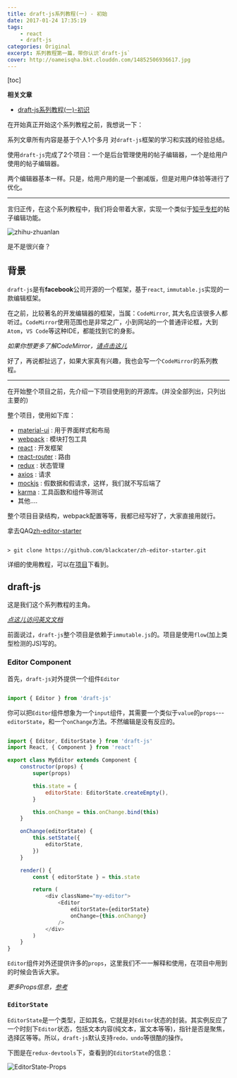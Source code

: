 ```yaml
---
title: draft-js系列教程(一) - 初始
date: 2017-01-24 17:35:19
tags:
    - react
    - draft-js
categories: Original
excerpt: 系列教程第一篇，带你认识`draft-js`
cover: http://oameisqha.bkt.clouddn.com/14852506936617.jpg
---
```


[toc]

**相关文章**

- [draft-js系列教程(一)-初识](http://www.blackcater.win/2017/01/24/draft-js系列教程-一-初识/)

在开始真正开始这个系列教程之前，我想说一下：

系列文章所有内容是基于个人1个多月 对`draft-js`框架的学习和实践的经验总结。

使用`draft-js`完成了2个项目：一个是后台管理使用的帖子编辑器，一个是给用户使用的帖子编辑器。

两个编辑器基本一样。只是，给用户用的是一个删减版，但是对用户体验等进行了优化。

---

言归正传，在这个系列教程中，我们将会带着大家，实现一个类似于[知乎专栏](https://zhuanlan.zhihu.com/write)的帖子编辑功能。

<p><img src="http://oameisqha.bkt.clouddn.com/14861204172307.jpg" alt="zhihu-zhuanlan" data-action="zoom" /></p>

是不是很兴奋？

## 背景

`draft-js`是有**facebook**公司开源的一个框架，基于`react`, `immutable.js`实现的一款编辑框架。

在之前，比较著名的开发编辑器的框架，当属：`CodeMirror`, 其大名应该很多人都听过。`CodeMirror`使用范围也是非常之广，小到网站的一个普通评论框，大到`Atom`，`VS Code`等这种IDE，都能找到它的身影。

*如果你想更多了解CodeMirror，[请点击这儿](http://codemirror.net/)*

好了，再说都扯远了，如果大家真有兴趣，我也会写一个`CodeMirror`的系列教程。

---

在开始整个项目之前，先介绍一下项目使用到的开源库。(并没全部列出，只列出主要的)

整个项目，使用如下库：

- [material-ui](https://github.com/callemall/material-ui) : 用于界面样式和布局
- [webpack](http://webpack.github.io/docs/) : 模块打包工具
- [react](https://facebook.github.io/react) : 开发框架
- [react-router](https://github.com/ReactTraining/react-router) : 路由
- [redux](https://github.com/reactjs/redux) : 状态管理
- [axios](https://github.com/mzabriskie/axios) : 请求
- [mockjs](https://github.com/nuysoft/Mock) : 假数据和假请求，这样，我们就不写后端了
- [karma](https://github.com/karma-runner/karma) : 工具函数和组件等测试
- 其他....

整个项目目录结构，webpack配置等等，我都已经写好了，大家直接用就行。

拿去QAQ[zh-editor-starter]()

```shell

> git clone https://github.com/blackcater/zh-editor-starter.git

```

详细的使用教程，可以在[项目]()下看到。

## draft-js

这是我们这个系列教程的主角。

*[点这儿访问英文文档](http://facebook.github.io/draft-js/docs/overview.html#content)*

前面说过，`draft-js`整个项目是依赖于`immutable.js`的。项目是使用`flow`(加上类型检测的JS)写的。

### Editor Component

首先，`draft-js`对外提供一个组件`Editor`

```javascript

import { Editor } from 'draft-js'

```

你可以把`Editor`组件想象为一个`input`组件，其需要一个类似于`value`的`props`---`editorState`，和一个`onChange`方法。不然编辑是没有反应的。

```javascript

import { Editor, EditorState } from 'draft-js'
import React, { Component } from 'react'

export class MyEditor extends Component {
	constructor(props) {
		super(props)

		this.state = {
			editorState: EditorState.createEmpty(),
		}

		this.onChange = this.onChange.bind(this)
	}

	onChange(editorState) {
		this.setState({
			editorState,
		})
	}

	render() {
		const { editorState } = this.state

		return (
			<div className="my-editor">
				<Editor
					editorState={editorState}
					onChange={this.onChange}
				/>
			</div>
		)
	}
}

```

`Editor`组件对外还提供许多的`props`，这里我们不一一解释和使用，在项目中用到的时候会告诉大家。

*更多Props信息，[参考](http://facebook.github.io/draft-js/docs/api-reference-editor.html#content)*

### `EditorState`

`EditorState`是一个类型，正如其名，它就是对`Editor`状态的封装。其实例反应了一个时刻下`Editor`状态，包括文本内容(纯文本，富文本等等)，指针是否是聚焦，选择区等等。所以，`draft-js`默认支持`redo，undo`等很酷的操作。

下图是在`redux-devtools`下，查看到的`EditorState`的信息：

<p><img src="" alt="EditorState-Props" data-action="zoom"></p>


